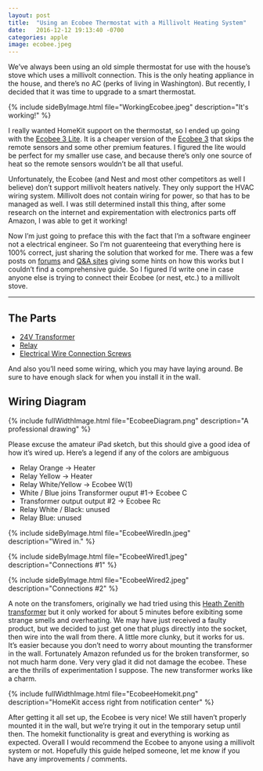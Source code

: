 ```yaml
---
layout: post
title:  "Using an Ecobee Thermostat with a Millivolt Heating System"
date:   2016-12-12 19:13:40 -0700
categories: apple
image: ecobee.jpeg
---
```


We’ve always been using an old simple thermostat for use with the house’s stove which uses a millivolt connection. This is the only heating appliance in the house, and there’s no AC (perks of living in Washington). But recently, I decided that it was time to upgrade to a smart thermostat.  

{% include sideByImage.html file="WorkingEcobee.jpeg" description="It's working!" %}

I really wanted HomeKit support on the thermostat, so I ended up going with the [Ecobee 3 Lite](https://www.amazon.com/Ecobee3-Thermostat-Wi-Fi-Works-Amazon/dp/B01K48T09Y/ref=sr_1_2?ie=UTF8&qid=1481598019&sr=8-2&keywords=ecobee). It is a cheaper version of the [Ecobee 3](https://www.amazon.com/Ecobee3-Thermostat-Sensor-Generation-Amazon/dp/B00ZIRV39M/ref=sr_1_1?ie=UTF8&qid=1481598019&sr=8-1&keywords=ecobee) that skips the remote sensors and some other premium features. I figured the lite would be perfect for my smaller use case, and because there’s only one source of heat so the remote sensors wouldn’t be all that useful.  

Unfortunately, the Ecobee (and Nest and most other competitors as well I believe) don’t support millivolt heaters natively. They only support the HVAC wiring system. Millivolt does not contain wiring for power, so that has to be managed as well. I was still determined install this thing, after some research on the internet and expirementation with electronics parts off Amazon, I was able to get it working!  

Now I’m just going to preface this with the fact that I’m a software engineer not a electrical engineer. So I’m not guarenteeing that everything here is 100% correct, just sharing the solution that worked for me. There was a few posts on [forums](http://www.doityourself.com/forum/thermostatic-controls/465126-help-installing-nest-millivolt-system-using-24v-transformer.html#b) and [Q&A sites](http://diy.stackexchange.com/questions/69345/how-can-i-wire-my-wifi-thermostat-to-control-my-millivolt-fireplace) giving some hints on how this works but I couldn’t find a comprehensive guide. So I figured I’d write one in case anyone else is trying to connect their Ecobee (or nest, etc.) to a millivolt stove.

---

## The Parts
+ [24V Transformer](https://www.amazon.com/gp/product/B004VMVDTA/ref=oh_aui_detailpage_o03_s00?ie=UTF8&psc=1)
+ [Relay](https://www.amazon.com/gp/product/B000LESCI2/ref=oh_aui_detailpage_o06_s00?ie=UTF8&psc=1)
+ [Electrical Wire Connection Screws](https://www.amazon.com/XtremepowerUS-Electrical-Connection-Connector-Assortment/dp/B00MI72RFY/ref=sr_1_1?ie=UTF8&qid=1481598721&sr=8-1&keywords=electrical+wire+screw)

And also you’ll need some wiring, which you may have laying around. Be sure to have enough slack for when you install it in the wall.
## Wiring Diagram

{% include fullWidthImage.html file="EcobeeDiagram.png" description="A professional drawing" %}

Please excuse the amateur iPad sketch, but this should give a good idea of how it’s wired up. Here’s a legend if any of the colors are ambiguous
+ Relay Orange -> Heater
+ Relay Yellow -> Heater
+ Relay White/Yellow -> Ecobee W(1)
+ White / Blue joins Transformer ouput #1-> Ecobee C
+ Transformer output output #2 -> Ecobee Rc
+ Relay White / Black: unused
+ Relay Blue: unused

{% include sideByImage.html file="EcobeeWiredIn.jpeg" description="Wired in." %} 

{% include sideByImage.html file="EcobeeWired1.jpeg" description="Connections #1" %} 

{% include sideByImage.html file="EcobeeWired2.jpeg" description="Connections #2" %} 

A note on the transfomers, originally we had tried using this [Heath Zenith transformer](https://www.amazon.com/gp/product/B000BQY88I/ref=oh_aui_detailpage_o06_s01?ie=UTF8&psc=1) but it only worked for about 5 minutes before exibiting some strange smells and overheating. We may have just received a faulty product, but we decided to just get one that plugs directly into the socket, then wire into the wall from there. A little more clunky, but it works for us. It’s easier because you don’t need to worry about mounting the transformer in the wall.
Fortunately Amazon refunded us for the broken transformer, so not much harm done. Very very glad it did not damage the ecobee. These are the thrills of experimentation I suppose. The new transformer works like a charm.

{% include fullWidthImage.html file="EcobeeHomekit.png" description="HomeKit access right from notification center" %}

After getting it all set up, the Ecobee is very nice! We still haven’t properly mounted it in the wall, but we’re trying it out in the temporary setup until then. The homekit functionality is great and everything is working as expected. Overall I would recommend the Ecobee to anyone using a millivolt system or not. Hopefully this guide helped someone, let me know if you have any improvements / comments.